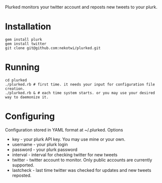 Plurked monitors your twitter account and reposts new tweets to your plurk.
# Installation
	gem install plurk
	gem install twitter
	git clone git@github.com:nekotwi/plurked.git

# Running
	cd plurked
	./plurked.rb # first time. it needs your input for configuration file creation.
	./plurked.rb & # each time system starts. or you may use your desired way to daemonize it.

# Configuring
Configuration stored in YAML format at ~/.plurked.
Options
- key - your plurk API key. You may use mine or your own.
- username - your plurk login
- password - your plurk password
- interval - interval for checking twitter for new tweets
- twitter - twitter account to monitor. Only public accounts are currently supported.
- lastcheck - last time twitter was checked for updates and new tweets reposted.

